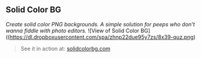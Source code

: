 ## Solid Color BG ##
*Create solid color PNG backgrounds. A simple solution for peeps who don't wanna fiddle with photo editors.*
![View of Solid Color BG]((https://dl.dropboxusercontent.com/spa/zhnp22due95y7zs/8x39-quz.png)
  > See it in action at: [solidcolorbg.com](http://www.solidcolorbg.com)
